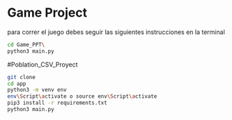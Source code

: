 # Game Project
para correr el juego debes seguir las siguientes instrucciones en la terminal
```sh
cd Game_PPT\
python3 main.py
```

#Poblation_CSV_Proyect
```sh
git clone
cd app
python3 -m venv env
env\Script\activate o source env\Script\activate
pip3 install -r requirements.txt
python3 main.py
```

